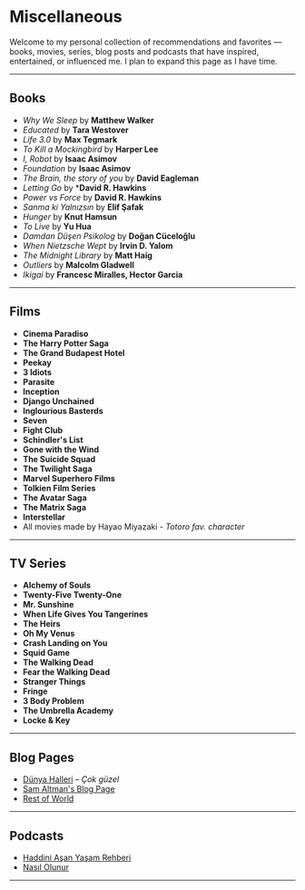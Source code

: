 # Miscellaneous

Welcome to my personal collection of recommendations and favorites — books, movies, series, blog posts and podcasts that have inspired, entertained, or influenced me.
I plan to expand this page as I have time.

---

## Books

- *Why We Sleep* by **Matthew Walker**   
- *Educated* by **Tara Westover**
- *Life 3.0* by **Max Tegmark**
- *To Kill a Mockingbird* by **Harper Lee** 
- *I, Robot* by **Isaac Asimov**
- *Foundation* by **Isaac Asimov**
- *The Brain, the story of you* by **David Eagleman**
- *Letting Go* by ***David R. Hawkins**
- *Power vs Force* by **David R. Hawkins**
- *Sanma ki Yalnızsın* by **Elif Şafak**
- *Hunger* by **Knut Hamsun**
- *To Live* by **Yu Hua**
- *Damdan Düşen Psikolog* by **Doğan Cüceloğlu**
- *When Nietzsche Wept* by **Irvin D. Yalom**
- *The Midnight Library* by **Matt Haig**
- *Outliers* by **Malcolm Gladwell**
- *Ikigai* by **Francesc Miralles, Hector Garcia**
---

## Films

- **Cinema Paradiso**
- **The Harry Potter Saga** 
- **The Grand Budapest Hotel**
- **Peekay**
- **3 Idiots**
- **Parasite** 
- **Inception**
- **Django Unchained**
- **Inglourious Basterds**
- **Seven**
- **Fight Club**
- **Schindler's List**
- **Gone with the Wind**
- **The Suicide Squad**
- **The Twilight Saga**
- **Marvel Superhero Films**
- **Tolkien Film Series**
- **The Avatar Saga** 
- **The Matrix Saga**
- **Interstellar**
- All movies made by Hayao Miyazaki - _Totoro fav. character_

---

## TV Series

- **Alchemy of Souls** 
- **Twenty-Five Twenty-One**
- **Mr. Sunshine**
- **When Life Gives You Tangerines**
- **The Heirs**
- **Oh My Venus**
- **Crash Landing on You**
- **Squid Game**
- **The Walking Dead**
- **Fear the Walking Dead**
- **Stranger Things**
- **Fringe**
- **3 Body Problem**
- **The Umbrella Academy**
- **Locke & Key**


---

## Blog Pages

- [Dünya Halleri](https://bulten.mserdark.com/) – _Çok güzel_
- [Sam Altman's Blog Page](https://blog.samaltman.com/) 
- [Rest of World](https://restofworld.org/) 

---

## Podcasts

- [Haddini Aşan Yaşam Rehberi](https://open.spotify.com/show/6FE15npKH09vHC7AIgHxH8) 
- [Nasıl Olunur](https://open.spotify.com/show/1q6zr0Va8JXmTrcfqRTcJO) 

---